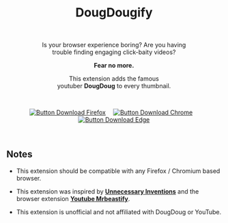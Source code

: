 
<div align = center >

# DougDougify

<br>

Is your browser experience boring? Are you having  
trouble finding engaging click-baity videos?

**Fear no more.**

This extension adds the famous  
youtuber **DougDoug** to every thumbnail.

<br>

[![Button Download Firefox]][Download Firefox]  
[![Button Download Chrome]][Download Chrome]  
[![Button Download Edge]][Download Edge]

</div>

<br>

## Notes

-   This extension should be compatible with any Firefox / Chromium based browser.

-   This extension was inspired by **[Unnecessary Inventions][UI YouTube]** and the browser extension **[Youtube Mrbeastify][UI MrBeastify]**.

-   This extension is unofficial and not affiliated with DougDoug or YouTube.


<!----------------------------------------------------------------------------->

[Button Download Firefox]: http://img.shields.io/badge/Firefox-FF7139?style=for-the-badge&logoColor=white&logo=Firefox

[Button Download Chrome]: http://img.shields.io/badge/Chrome-4285F4?style=for-the-badge&logoColor=white&logo=GoogleChrome

[Button Download Edge]: http://img.shields.io/badge/Edge-0078D7?style=for-the-badge&logoColor=white&logo=MicrosoftEdge


[Download Firefox]: http://addons.mozilla.org/en-GB/firefox/addon/youtube-dougdougify/
[Download Chrome]: http://chromewebstore.google.com/detail/youtube-dougdougify/moiocmcmmkcajpjmhfijfegdddfiaone
[Download Edge]: http://microsoftedge.microsoft.com/addons/detail/youtube-DougDougify/dhdjnficlnmdcjhjiggcmcihnhcobonn

[UI MrBeastify]: http://github.com/MagicJinn/MrBeastify-Youtube
[UI YouTube]: http://www.youtube.com/@UnnecessaryInventions
